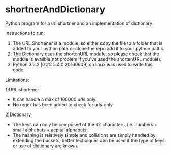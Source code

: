 # shortnerAndDictionary
Python program for a url shortner and an implementation of dictionary 

Instructions to run:
1) The URL Shortener is a module, so either copy the file to a folder
that is added to your python path or clone the repo add it to your
python paths.
2) The Dictionary uses the shortenURL module, so please check that the
module is availble(not problem if you've used the shortenURL module).
3) Python 3.5.2 [GCC 5.4.0 20160609] on linux was used to write this
code.

Limitations:

1)URL shortener
- It can handle a max of 100000 urls only.
- No regex has been added to check for urls only.

2)Dictionary
- The keys can only be composed of the 62 characters, i.e. numbers +
small alphabets + acpital alphabets.
- The hashing is relatively simple and collisions are simply handled
by extending the buckets, better techniques can be used if the type
of keys or use of dictionary are known.
